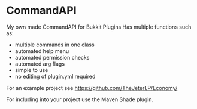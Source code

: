 CommandAPI
================================
My own made CommandAPI for Bukkit Plugins
Has multiple functions such as:
- multiple commands in one class
- automated help menu
- automated permission checks
- automated arg flags
- simple to use
- no editing of plugin.yml required


For an example project see https://github.com/TheJeterLP/Economy/

For including into your project use the Maven Shade plugin.
